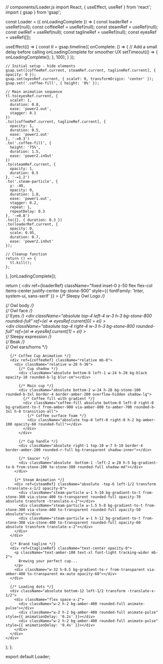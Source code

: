 // components/Loader.js
import React, { useEffect, useRef } from 'react';
import { gsap } from 'gsap';

const Loader = ({ onLoadingComplete }) => {
  const loaderRef = useRef(null);
  const coffeeRef = useRef(null);
  const steamRef = useRef(null);
  const owlRef = useRef(null);
  const taglineRef = useRef(null);
  const eyesRef = useRef([]);

  useEffect(() => {
    const tl = gsap.timeline({ 
      onComplete: () => {
        // Add a small delay before calling onLoadingComplete for smoother UX
        setTimeout(() => {
          onLoadingComplete();
        }, 100);
      }
    });

    // Initial setup - hide elements
    gsap.set([coffeeRef.current, steamRef.current, taglineRef.current], { opacity: 0 });
    gsap.set(eyesRef.current, { scaleY: 0, transformOrigin: 'center' });
    gsap.set('.coffee-fill', { height: '0%' });

    // Main animation sequence
    tl.to(eyesRef.current, {
      scaleY: 1,
      duration: 0.8,
      ease: 'power2.out',
      stagger: 0.1
    })
    .to([coffeeRef.current, taglineRef.current], {
      opacity: 1,
      duration: 0.5,
      ease: 'power2.out'
    }, '-=0.3')
    .to('.coffee-fill', {
      height: '75%',
      duration: 1.5,
      ease: 'power2.inOut'
    })
    .to(steamRef.current, {
      opacity: 1,
      duration: 0.5
    }, '-=1.2')
    .to('.steam-particle', {
      y: -40,
      opacity: 0,
      duration: 1.8,
      ease: 'power1.out',
      stagger: 0.2,
      repeat: 1,
      repeatDelay: 0.3
    }, '-=0.8')
    .to({}, { duration: 0.3 })
    .to(loaderRef.current, {
      opacity: 0,
      scale: 0.95,
      duration: 0.7,
      ease: 'power2.inOut'
    });

    // Cleanup function
    return () => {
      tl.kill();
    };
  }, [onLoadingComplete]);

  return (
    <div 
      ref={loaderRef}
      className="fixed inset-0 z-50 flex flex-col items-center justify-center bg-stone-900"
      style={{ fontFamily: 'Inter, system-ui, sans-serif' }}
    >
      {/* Sleepy Owl Logo */}
      <div ref={owlRef} className="mb-12">
        <div className="relative w-24 h-24">
          {/* Owl body */}
          <div className="w-full h-full bg-amber-100 rounded-full relative overflow-hidden shadow-lg">
            {/* Owl face */}
            <div className="absolute inset-3 bg-amber-50 rounded-full border border-amber-200">
              {/* Eyes */}
              <div 
                className="absolute top-4 left-4 w-3 h-3 bg-stone-800 rounded-full" 
                ref={el => eyesRef.current[0] = el}
              >
                <div className="absolute top-0.5 left-0.5 w-1 h-1 bg-white rounded-full opacity-80"></div>
              </div>
              <div 
                className="absolute top-4 right-4 w-3 h-3 bg-stone-800 rounded-full"
                ref={el => eyesRef.current[1] = el}
              >
                <div className="absolute top-0.5 right-0.5 w-1 h-1 bg-white rounded-full opacity-80"></div>
              </div>
              {/* Sleepy expression */}
              <div className="absolute top-6 left-4 w-3 h-0.5 bg-stone-600 rounded-full opacity-30"></div>
              <div className="absolute top-6 right-4 w-3 h-0.5 bg-stone-600 rounded-full opacity-30"></div>
              {/* Beak */}
              <div className="absolute bottom-4 left-1/2 transform -translate-x-1/2 w-2 h-2 bg-orange-400 rounded-sm rotate-45"></div>
            </div>
            {/* Owl ears/horns */}
            <div className="absolute -top-3 left-3 w-5 h-5 bg-amber-100 rounded-full transform rotate-45 shadow-sm"></div>
            <div className="absolute -top-3 right-3 w-5 h-5 bg-amber-100 rounded-full transform -rotate-45 shadow-sm"></div>
          </div>
        </div>
      </div>

      {/* Coffee Cup Animation */}
      <div ref={coffeeRef} className="relative mb-8">
        <div className="relative w-28 h-36">
          {/* Cup shadow */}
          <div className="absolute bottom-0 left-1 w-24 h-28 bg-black opacity-10 rounded-b-lg blur-sm"></div>
          
          {/* Main cup */}
          <div className="absolute bottom-2 w-24 h-28 bg-stone-100 rounded-b-3xl border-4 border-amber-200 overflow-hidden shadow-lg">
            {/* Coffee fill with gradient */}
            <div className="coffee-fill absolute bottom-0 left-0 right-0 bg-gradient-to-t from-amber-900 via-amber-800 to-amber-700 rounded-b-3xl h-0 transition-all">
              {/* Coffee surface foam */}
              <div className="absolute top-0 left-0 right-0 h-2 bg-amber-100 opacity-60 rounded-full"></div>
            </div>
          </div>
          
          {/* Cup handle */}
          <div className="absolute right-1 top-10 w-7 h-10 border-4 border-amber-200 rounded-r-full bg-transparent shadow-inner"></div>
          
          {/* Saucer */}
          <div className="absolute -bottom-1 -left-2 w-28 h-5 bg-gradient-to-b from-stone-200 to-stone-300 rounded-full shadow-md"></div>
        </div>

        {/* Steam Animation */}
        <div ref={steamRef} className="absolute -top-6 left-1/2 transform -translate-x-1/2 opacity-0">
          <div className="steam-particle w-1 h-10 bg-gradient-to-t from-stone-300 via-stone-400 to-transparent rounded-full opacity-70 absolute transform -translate-x-2"></div>
          <div className="steam-particle w-1.5 h-8 bg-gradient-to-t from-stone-300 via-stone-400 to-transparent rounded-full opacity-50 absolute"></div>
          <div className="steam-particle w-1 h-12 bg-gradient-to-t from-stone-300 via-stone-400 to-transparent rounded-full opacity-60 absolute transform translate-x-2"></div>
        </div>
      </div>

      {/* Brand tagline */}
      <div ref={taglineRef} className="text-center opacity-0">
        <p className="text-amber-100 text-xl font-light tracking-wider mb-2">
          Brewing your perfect cup...
        </p>
        <div className="w-32 h-0.5 bg-gradient-to-r from-transparent via-amber-400 to-transparent mx-auto opacity-60"></div>
      </div>

      {/* Loading dots */}
      <div className="absolute bottom-12 left-1/2 transform -translate-x-1/2">
        <div className="flex space-x-2">
          <div className="w-2 h-2 bg-amber-400 rounded-full animate-pulse"></div>
          <div className="w-2 h-2 bg-amber-400 rounded-full animate-pulse" style={{ animationDelay: '0.2s' }}></div>
          <div className="w-2 h-2 bg-amber-400 rounded-full animate-pulse" style={{ animationDelay: '0.4s' }}></div>
        </div>
      </div>
    </div>
  );
};

export default Loader;